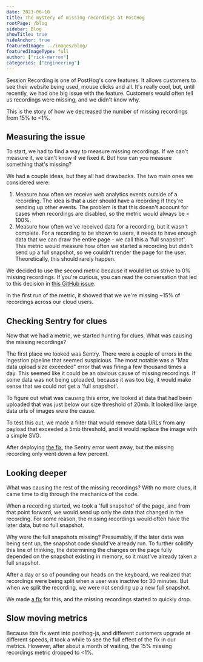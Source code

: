```yaml
---
date: 2021-06-10
title: The mystery of missing recordings at PostHog
rootPage: /blog
sidebar: Blog
showTitle: true
hideAnchor: true
featuredImage: ../images/blog/
featuredImageType: full
author: ["rick-marron"]
categories: ["Engineering"]
---
```


Session Recording is one of PostHog's core features. It allows customers to see their website being used, mouse clicks and all. It's really cool, but, until recently, we had one big issue with the feature. Customers would often tell us recordings were missing, and we didn't know why.

This is the story of how we decreased the number of missing recordings from 15% to <1%.

## Measuring the issue

To start, we had to find a way to measure missing recordings. If we can't measure it, we can't know if we fixed it. But how can you measure something that's missing?

We had a couple ideas, but they all had drawbacks. The two main ones we considered were:
1. Measure how often we receive web analytics events outside of a recording. The idea is that a user should have a recording if they're sending up other events. The problem is that this doesn't account for cases when recordings are disabled, so the metric would always be < 100%.
2. Measure how often we've received data for a recording, but it wasn't complete. For a recording to be shown to users, it needs to have enough data that we can draw the entire page - we call this a 'full snapshot'. This metric would measure how often we started a recording but didn't send up a full snapshot, so we couldn't render the page for the user. Theoretically, this should rarely happen.

We decided to use the second metric because it would let us strive to 0% missing recordings. If you're curious, you can read the conversation that led to this decision in [this GitHub issue](https://github.com/PostHog/posthog/issues/5478).

In the first run of the metric, it showed that we we're missing ~15% of recordings across our cloud users.

## Checking Sentry for clues

Now that we had a metric, we started hunting for clues. What was causing the missing recordings?

The first place we looked was Sentry. There were a couple of errors in the ingestion pipeline that seemed suspicious. The most notable was a "Max data upload size exceeded" error that was firing a few thousand times a day. This seemed like it could be an obvious cause of missing recordings. If some data was not being uploaded, because it was too big, it would make sense that we could not get a 'full snapshot'.

To figure out what was causing this error, we looked at data that had been uploaded that was just below our size threshold of 20mb. It looked like large data urls of images were the cause.

To test this out, we made a filter that would remove data URLs from any payload that exceeded a 5mb threshold, and it would replace the image with a simple SVG.

After deploying [the fix](https://github.com/PostHog/posthog-js/pull/317), the Sentry error went away, but the missing recording only went down a few percent.

## Looking deeper

What was causing the rest of the missing recordings? With no more clues, it came time to dig through the mechanics of the code.

When a recording started, we took a 'full snapshot' of the page, and from that point forward, we would send up only the data that changed in the recording. For some reason, the missing recordings would often have the later data, but no full snapshot.

Why were the full snapshots missing? Presumably, if the later data was being sent up, the snapshot code should've already run. To further solidify this line of thinking, the determining the changes on the page fully depended on the snapshot existing in memory, so it must've already taken a full snapshot.

After a day or so of pounding our heads on the keyboard, we realized that recordings were being split when a user was inactive for 30 minutes. But when we split the recording, we were not sending up a new full snapshot.

We made [a fix](https://github.com/PostHog/posthog-js/pull/318) for this, and the missing recordings started to quickly drop.

## Slow moving metrics

Because this fix went into posthog-js, and different customers upgrade at different speeds, it took a while to see the full effect of the fix in our metrics. However, after about a month of waiting, the 15% missing recordings metric dropped to <1%.

